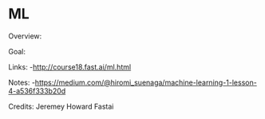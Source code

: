 # ML

Overview:



Goal:


Links:
-http://course18.fast.ai/ml.html

Notes:
-https://medium.com/@hiromi_suenaga/machine-learning-1-lesson-4-a536f333b20d

Credits:
Jeremey Howard
Fastai
